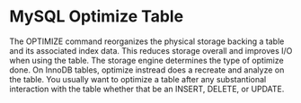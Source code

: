 # MySQL Optimize Table

The OPTIMIZE command reorganizes the physical storage backing a table and its associated index data. This reduces storage overall and improves I/O when using the table. The storage engine determines the type of optimize done. On InnoDB tables, optimize instread does a recreate and analyze on the table. You usually want to optimize a table after any substantional interaction with the table whether that be an INSERT, DELETE, or UPDATE.

